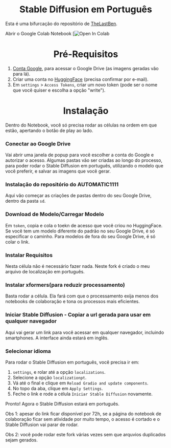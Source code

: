 <h1 align="center">Stable Diffusion em Português</h1>
</p>

Esta é uma bifurcação do repositório de [TheLastBen](https://github.com/TheLastBen/fast-stable-diffusion/).

Abrir o Google Colab Notebook [![Open In Colab]([https://colab.research.google.com/github/M-art-ucci/localization-pt-for-A1111-webui/blob/main/Instala%C3%A7%C3%A3o_do_Stable_Diffusion_em_Portugu%C3%AAs.ipynb)

<h1 align="center">Pré-Requisitos</h1>

1. [Conta Google](https://accounts.google.com/signup/v2/webcreateaccount?flowName=GlifWebSignIn&flowEntry=SignUp), para acessar o Google Drive (as imagens geradas vão para lá).
2. Criar uma conta no [HuggingFace](https://huggingface.co/) (precisa confirmar por e-mail).
3. Em `settings` > `Access Tokens`, criar um novo token (pode ser o nome que você quiser e escolha a opção "write").

<h1 align="center">Instalação</h1>

Dentro do Notebook, você só precisa rodar as células na ordem em que estão, apertando o botão de play ao lado.

### Conectar ao Google Drive
Vai abrir uma janela de popup para você escolher a conta do Google e autorizar o acesso. Algumas pastas vão ser criadas ao longo do processo, para poder rodar o Stable Diffusion em português, utilizando o modelo que você preferir, e salvar as imagens que você gerar.

### Instalação do repositório do AUTOMATIC1111
Aqui vão começar as criações de pastas dentro do seu Google Drive, dentro da pasta `sd`.

### Download de Modelo/Carregar Modelo
Em `token`, copia e cola o toekn de acesso que você criou no HuggingFace.
Se você tem um modelo diferente do padrão no seu Google Drive, é só especificar o caminho.
Para modelos de fora do seu Google Drive, é só colar o link.

### Instalar Requisitos
Nesta célula não é necessário fazer nada. Neste fork é criado o meu arquivo de localização em português.

### Instalar xformers(para reduzir processamento)
Basta rodar a célula. Ela fará com que o processamento exija menos dos notebooks de colaboração e tona os processos mais eficientes.

### Iniciar Stable Diffusion - Copiar a url gerada para usar em qualquer navegador
Aqui vai gerar um link para você acessar em qualquer navegador, incluindo smartphones.
A interface ainda estará em inglês.

### Selecionar idioma
Para rodar o Stable Diffusion em português, você precisa ir em:
1. `settings`, e rolar até a opção `localizations`.
2. Selecione a opção `localizationpt`.
3. Vá até o final e clique em `Reload Gradio and update components`.
4. No topo da aba, clique em `Apply Settings`.
5. Feche o link e rode a célula `Iniciar Stable Diffusion` novamente.

Pronto! Agora o Stable Diffusion estará em português.

Obs 1: apesar do link ficar disponível por 72h, se a página do notebook de colaboração ficar sem atividade por muito tempo, o acesso é cortado e o Stable Diffusion vai parar de rodar.

Obs 2: você pode rodar este fork várias vezes sem que arquvios duplicados sejam gerados.
